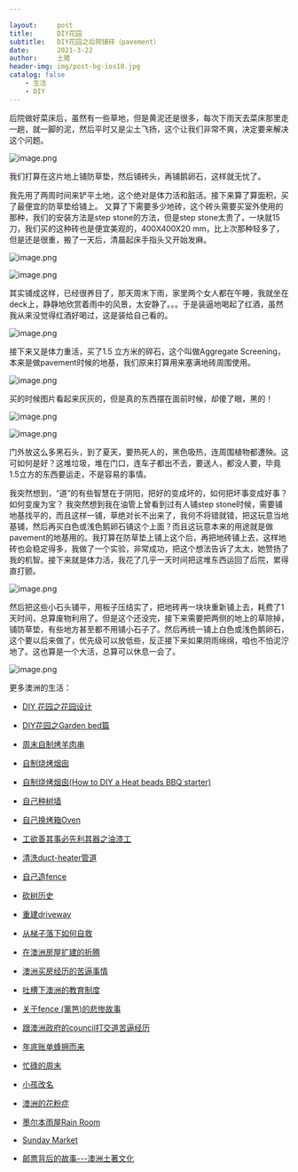 ```yaml
---

layout:     post
title:      DIY花园
subtitle:   DIY花园之后院铺砖（pavement）
date:       2021-3-22
author:     土猪
header-img: img/post-bg-ios10.jpg
catalog: false
    - 生活
    - DIY
---
```


后院做好菜床后，虽然有一些草地，但是黄泥还是很多，每次下雨天去菜床那里走一趟，就一脚的泥，然后平时又是尘土飞扬，这个让我们非常不爽，决定要来解决这个问题。

![image.png](https://images.hive.blog/DQmSVGY4cxAebT5xUeotubuPp6SoepWbtotWmzvvvMcKaXi/image.png)

我们打算在这片地上铺防草垫，然后铺砖头，再铺鹅卵石，这样就无忧了。

我先用了两周时间来铲平土地，这个绝对是体力活和脏活。接下来算了算面积，买了最便宜的防草垫给铺上。 又算了下需要多少地砖，这个砖头需要买室外使用的那种，我们的安装方法是step stone的方法，但是step stone太贵了，一块就15刀，我们买的这种砖也是便宜美观的，400X400X20 mm，比上次那种轻多了，但是还是很重，搬了一天后，清晨起床手指头又开始发麻。


![image.png](https://images.hive.blog/DQmQAimYTd2smsWvtissGN9cUsT69M8zqeJrVAr4fzEXByy/image.png)




![image.png](https://images.hive.blog/DQmQauxd3n2GeRNwDvCXMPvkCXAf9Gh3oi15vp4MupKForx/image.png)

其实铺成这样，已经很养目了，那天周末下雨，家里两个女人都在午睡，我就坐在deck上，静静地欣赏着雨中的风景，太安静了。。。于是装逼地喝起了红酒，虽然我从来没觉得红酒好喝过，这是装给自己看的。

![image.png](https://images.hive.blog/DQmVo8vLTE51k8KeZAvzATLWmneq7ap98JVGekkfCc4kLL5/image.png)

接下来又是体力重活，买了1.5 立方米的碎石，这个叫做Aggregate Screening，本来是做pavement时候的地基，我们原来打算用来塞满地砖周围使用。

![image.png](https://images.hive.blog/DQmYkikdMb1GZ1jAbnJj5ErGu3UnuNo5mvkmqsvGoFPTnu2/image.png)

买的时候图片看起来灰灰的，但是真的东西摆在面前时候，却傻了眼，黑的！

![image.png](https://images.hive.blog/DQmW7BEcHCzrVRaPA3R3crPY2GXmKzgZXrRhVuoRkhVB1R8/image.png)


![image.png](https://images.hive.blog/DQmf9PL3h73kxN8sKwurkL4zfCEe99bah5tDUE8opXcGZc7/image.png)

门外放这么多黑石头，到了夏天，要热死人的，黑色吸热，连周围植物都遭殃。这可如何是好？这堆垃圾，堆在门口，连车子都出不去，要送人，都没人要，毕竟1.5立方的东西要运走，不是容易的事情。


我突然想到，“道”的有些智慧在于阴阳，把好的变成坏的，如何把坏事变成好事？如何变废为宝？ 我突然想到我在油管上曾看到过有人铺step stone时候，需要铺地基找平的，而且这样一铺，草绝对长不出来了，我何不将错就错，把这玩意当地基铺，然后再买白色或浅色鹅卵石铺这个上面？而且这玩意本来的用途就是做pavement的地基用的。我打算在防草垫上铺上这个后，再把地砖铺上去，这样地砖也会稳定得多，我做了一个实验，非常成功，把这个想法告诉了太太，她赞扬了我的机智。接下来就是体力活，我花了几乎一天时间把这堆东西运回了后院，累得直打颤。

![image.png](https://images.hive.blog/DQmW5mtA5yvaXfwherDx931JoZRJ1Po3mrVqcbKAWXT5TCe/image.png)

然后把这些小石头铺平，用板子压结实了，把地砖再一块块重新铺上去，耗费了1天时间，总算废物利用了。但是这个还没完，接下来需要把两侧的地上的草除掉，铺防草垫，有些地方甚至都不用铺小石子了。然后再统一铺上白色或浅色鹅卵石，这个要以后来做了，优先级可以放低些，反正接下来如果阴雨绵绵，咱也不怕泥泞地了。这也算是一个大活，总算可以休息一会了。


![image.png](https://images.hive.blog/DQmRpwuCy6vT18PyNTD3J9jKxrtvozMV7KSbKHSUT1KQB1o/image.png)






更多澳洲的生活：

- [DIY 花园之花园设计](http://livinginau.life/2020/03/30/diy-garden-design/)

- [DIY花园之Garden bed篇](http://livinginau.life/2020/04/17/diy-garden-bed/)

- [周末自制烤羊肉串](http://livinginau.life/2014/03/03/%E5%91%A8%E6%9C%AB%E8%87%AA%E5%88%B6%E7%83%A4%E7%BE%8A%E8%82%89%E4%B8%B2/)

- [自制烧烤烟囱](http://livinginau.life/2014/02/20/%E8%87%AA%E5%88%B6%E7%83%A7%E7%83%A4%E7%83%9F%E5%9B%B1/)

- [自制烧烤烟囱(How to DIY a Heat beads BBQ starter)](https://steemit.com/life/@chenlocus/how-to-diy-a-heat-beads-bbq-starter)

- [自己种树墙](http://livinginau.life/2020/03/10/%E8%87%AA%E5%B7%B1%E7%A7%8D%E6%A0%91%E5%A2%99/)

- [自己换烤箱Oven](http://livinginau.life/2020/02/12/%E8%87%AA%E5%B7%B1%E6%8D%A2oven/)

- [工欲善其事必先利其器之油漆工](http://livinginau.life/2020/04/13/%E5%B7%A5%E6%AC%B2%E5%96%84%E5%85%B6%E4%BA%8B%E5%BF%85%E5%85%88%E5%88%A9%E5%85%B6%E5%99%A8%E4%B9%8B%E6%B2%B9%E6%BC%86%E5%B7%A5/)

- [清洗duct-heater管道](http://livinginau.life/2020/04/08/%E8%87%AA%E5%B7%B1%E5%8A%A8%E6%89%8B%E6%B8%85%E6%B4%97duct-heater%E7%AE%A1%E9%81%93/)

- [自己造fence](http://livinginau.life/2020/01/06/%E7%BB%88%E4%BA%8E%E9%80%A0%E5%A5%BD%E4%BA%86fence/)

- [砍树历史](http://livinginau.life/2019/12/29/%E7%A0%8D%E6%A0%91%E5%8E%86%E5%8F%B2/)

- [重建driveway](http://livinginau.life/2020/04/26/rebuild-driveway/)

- [从梯子落下如何自救](http://livinginau.life/2020/03/21/%E4%BB%8E%E6%A2%AF%E5%AD%90%E8%90%BD%E4%B8%8B%E5%A6%82%E4%BD%95%E8%87%AA%E6%95%91/)

- [在澳洲房屋扩建的折腾](http://livinginau.life/2019/12/19/%E5%9C%A8%E6%BE%B3%E6%B4%B2%E6%88%BF%E5%B1%8B%E6%89%A9%E5%BB%BA%E7%9A%84%E6%8A%98%E8%85%BE/)

- [澳洲买房经历的苦逼事情](http://livinginau.life/2019/12/18/%E6%BE%B3%E6%B4%B2%E4%B9%B0%E6%88%BF%E7%BB%8F%E5%8E%86%E7%9A%84%E8%8B%A6%E9%80%BC%E4%BA%8B%E6%83%85/)
  
- 
  [吐槽下澳洲的教育制度](http://livinginau.life/2019/12/13/%E5%90%90%E6%A7%BD%E6%BE%B3%E6%B4%B2%E6%95%99%E8%82%B2%E5%88%B6%E5%BA%A6/)

- [关于fence (篱笆)的悲惨故事](http://livinginau.life/2019/12/01/%E5%85%B3%E4%BA%8Efence%E7%9A%84%E6%82%B2%E6%83%A8%E6%95%85%E4%BA%8B/)

- [跟澳洲政府的council打交道苦逼经历](http://livinginau.life/2019/11/29/%E8%B7%9F%E6%BE%B3%E6%B4%B2%E6%94%BF%E5%BA%9C%E7%9A%84council%E6%89%93%E4%BA%A4%E9%81%93%E8%8B%A6%E9%80%BC%E7%BB%8F%E5%8E%86/)

- [年底账单蜂拥而来](http://livinginau.life/2019/11/29/%E8%B4%A6%E5%8D%95%E8%9C%82%E6%8B%A5%E8%80%8C%E6%9D%A5/)

- [忙碌的周末](http://livinginau.life/2019/11/12/%E5%BF%99%E7%A2%8C%E7%9A%84%E5%91%A8%E6%9C%AB/)

- [小孩改名](http://livinginau.life/2019/11/10/%E5%B0%8F%E5%AD%A9%E6%94%B9%E5%90%8D/)

- [澳洲的花粉症](http://livinginau.life/2018/08/10/%E6%BE%B3%E6%B4%B2%E7%9A%84%E8%8A%B1%E7%B2%89%E7%97%87/)

- [墨尔本雨屋Rain Room](http://livinginau.life/2020/01/13/rain-room/)

- [Sunday Market](http://livinginau.life/2020/01/12/Sunday-Market/)

- [邮票背后的故事---澳洲土著文化](http://livinginau.life/2018/07/10/%E9%82%AE%E7%A5%A8%E8%83%8C%E5%90%8E%E7%9A%84%E6%95%85%E4%BA%8B/)